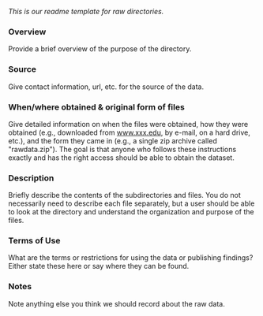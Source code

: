 _This is our readme template for raw directories._

### Overview
Provide a brief overview of the purpose of the directory.

### Source
Give contact information, url, etc. for the source of the data.

### When/where obtained & original form of files
Give detailed information on when the files were obtained, how they were obtained (e.g., downloaded from www.xxx.edu, by e-mail, on a hard drive, etc.), and the form they came in (e.g., a single zip archive called "rawdata.zip"). The goal is that anyone who follows these instructions exactly and has the right access should be able to obtain the dataset.

### Description
Briefly describe the contents of the subdirectories and files. You do not necessarily need to describe each file separately, but a user should be able to look at the directory and understand the organization and purpose of the files.

### Terms of Use
What are the terms or restrictions for using the data or publishing findings? Either state these here or say where they can be found.

### Notes
Note anything else you think we should record about the raw data.
